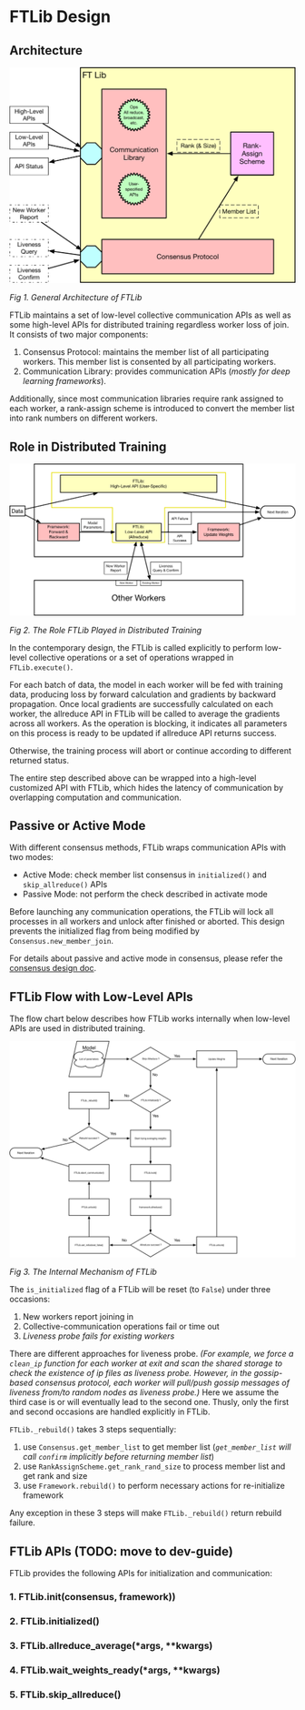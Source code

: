 # FTLib Design

## Architecture

![arch](../imgs/ftlib.png)

*Fig 1. General Architecture of FTLib*

FTLib maintains a set of low-level collective communication APIs as well as some high-level APIs for distributed training regardless worker loss of join. It consists of two major components:

1. Consensus Protocol: maintains the member list of all participating workers. This member list is consented by all participating workers.
2. Communication Library: provides communication APIs (*mostly for deep learning frameworks*).

Additionally, since most communication libraries require rank assigned to each worker, a rank-assign scheme is introduced to convert the member list into rank numbers on different workers.

## Role in Distributed Training

![role_distributed](../imgs/role_in_distributed.png)

*Fig 2. The Role FTLib Played in Distributed Training*

In the contemporary design, the FTLib is called explicitly to perform low-level collective operations or a set of operations wrapped in `FTLib.execute()`.

For each batch of data, the model in each worker will be fed with training data, producing loss by forward calculation and gradients by backward propagation. Once local gradients are successfully calculated on each worker, the allreduce API in FTLib will be called to average the gradients across all workers. As the operation is blocking, it indicates all parameters on this process is ready to be updated if allreduce API returns success.

Otherwise, the training process will abort or continue according to different returned status.

The entire step described above can be wrapped into a high-level customized API with FTLib, which hides the latency of communication by overlapping computation and communication.

## Passive or Active Mode

With different consensus methods, FTLib wraps communication APIs with two modes:

- Active Mode: check member list consensus in `initialized()` and `skip_allreduce()` APIs  
- Passive Mode: not perform the check described in activate mode

Before launching any communication operations, the FTLib will lock all processes in all workers and unlock after finished or aborted. This design prevents the initialized flag from being modified by `Consensus.new_member_join`.

For details about passive and active mode in consensus, please refer the [consensus design doc](./consensus.md).

## FTLib Flow with Low-Level APIs

The flow chart below describes how FTLib works internally when low-level APIs are used in distributed training.

![ftlib_flow](../imgs/ftlib_flow.png)

*Fig 3. The Internal Mechanism of FTLib*

The `is_initialized` flag of a FTLib will be reset (to `False`) under three occasions:

1. New workers report joining in
2. Collective-communication operations fail or time out
3. *Liveness probe fails for existing workers*

There are different approaches for liveness probe. *(For example, we force a `clean_ip` function for each worker at exit and scan the shared storage to check the existence of ip files as liveness probe. However, in the gossip-based consensus protocol, each worker will pull/push gossip messages of liveness from/to random nodes as liveness probe.)*
Here we assume the third case is or will eventually lead to the second one. Thusly, only the first and second occasions are handled explicitly in FTLib.

`FTLib._rebuild()` takes 3 steps sequentially:

1. use `Consensus.get_member_list` to get member list (*`get_member_list` will call `confirm` implicitly before returning member list*)
2. use `RankAssignScheme.get_rank_rand_size` to process member list and get rank and size
3. use `Framework.rebuild()` to perform necessary actions for re-initialize framework

Any exception in these 3 steps will make `FTLib._rebuild()` return rebuild failure.

## FTLib APIs (TODO: move to dev-guide)

FTLib provides the following APIs for initialization and communication:

### 1. FTLib.init(consensus, framework))

### 2. FTLib.initialized()

### 3. FTLib.allreduce_average(*args, **kwargs)

### 4. FTLib.wait_weights_ready(*args, **kwargs)

### 5. FTLib.skip_allreduce()